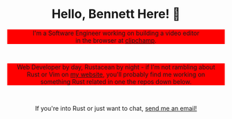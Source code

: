 <h1 align="center">Hello, Bennett Here! 👋</h1>

<p align="center" style="background: red">
  I'm a Software Engineer working on building a video editor<br />
  in the browser at <a href="https://github.com/clipchamp">clipchamp</a>.
</p>
<br>
<p align="center" style="background: red">
  Web Developer by day, Rustacean by night - if I'm not rambling about<br />
  Rust or Vim on <a href="https://bennetthardwick.com/">my website</a>, you'll probably find me working on<br />
  something Rust related in one the repos down below.
</p>
<br>
<p align="center">
  If you're into Rust or just want to chat, <a href="mailto:me@bennetthardwick.com">send me an email!</a>
</p>
